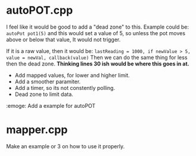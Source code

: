 # autoPOT.cpp
I feel like it would be good to add a "dead zone" to this. Example could be: `autoPot pot1(5)` and this would set a value of 5, so unless the pot moves above or below that value, It would not trigger.

If it is a raw value, then it would be: `lastReading = 1000, if newValue > 5, value = newVal, callback(value)` Then we can do the same thing for less then the dead zone.
**Thinking lines 30 ish would be where this goes in at.**

- Add mapped values, for lower and higher limit.
- Add a smoother paramiter.
- Add a timer, so its not constently polling.
- Dead zone to limit data.

:emoge: Add a example for autoPOT

# mapper.cpp
Make an example or 3 on how to use it properly.

